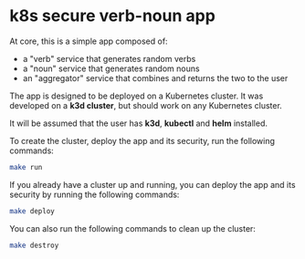 # k8s secure verb-noun app

At core, this is a simple app composed of:
- a "verb" service that generates random verbs
- a "noun" service that generates random nouns
- an "aggregator" service that combines and returns the two to the user

The app is designed to be deployed on a Kubernetes cluster. It was developed on a **k3d cluster**, but should work on any Kubernetes cluster.

It will be assumed that the user has **k3d**, **kubectl** and **helm** installed.

To create the cluster, deploy the app and its security, run the following commands:

```bash
make run
```

If you already have a cluster up and running, you can deploy the app and its security by running the following commands:

```bash
make deploy
```

You can also run the following commands to clean up the cluster:

```bash
make destroy
```